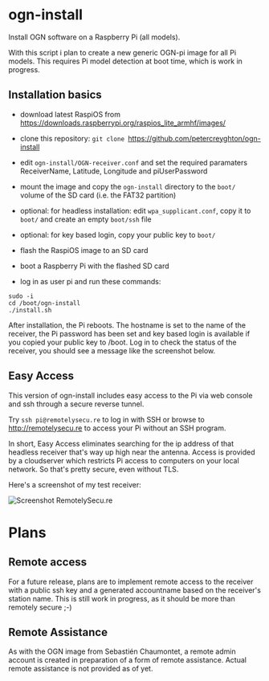 # ogn-install

Install OGN software on a Raspberry Pi (all models). 

With this script i plan to create a new generic OGN-pi image for all Pi models. This requires Pi model detection at boot time, which is work in progress.

## Installation basics

- download latest RaspiOS from https://downloads.raspberrypi.org/raspios_lite_armhf/images/
- clone this repository:  `git clone `https://github.com/petercreyghton/ogn-install
- edit `ogn-install/OGN-receiver.conf` and set the required paramaters ReceiverName, Latitude, Longitude and piUserPassword

- mount the image and copy the `ogn-install` directory to the `boot/` volume of the SD card (i.e. the FAT32 partition)
- optional: for headless installation: edit `wpa_supplicant.conf`, copy it to `boot/` and create an empty `boot/ssh` file
- optional: for key based login, copy your public key to `boot/`

- flash the RaspiOS image to an SD card

- boot a Raspberry Pi with the flashed SD card
- log in as user pi and run these commands:

```
sudo -i
cd /boot/ogn-install
./install.sh
```

After installation, the Pi reboots. The hostname is set to the name of the receiver, the Pi password has been set and key based login is available if you copied your public key to /boot. Log in to check the status of the receiver, you should see a message like the screenshot below.

## Easy Access

This version of ogn-install includes easy access to the Pi via web console and ssh through a secure reverse tunnel.

Try `ssh pi@remotelysecu.re` to log in with SSH or browse to http://remotelysecu.re to access your Pi without an SSH program.

In short, Easy Access eliminates searching for the ip address of that headless receiver that's way up high near the antenna. Access is provided by a cloudserver which restricts Pi access to computers on your local network. So that's pretty secure, even without TLS.

Here's a screenshot of my test receiver:

![Screenshot RemotelySecu.re](https://github.com/petercreyghton/ogn-install/blob/master/Screenshot%202021-03-20%20at%2015.38.09.png)


# Plans

## Remote access

For a future release, plans are to implement remote access to the receiver with a public ssh key and a generated accountname based on the receiver's station name. This is still work in progress, as it should be more than remotely secure ;-)

## Remote Assistance

As with the OGN image from Sebastién Chaumontet, a remote admin account is created in preparation of a form of remote assistance. Actual remote assistance is not provided as of yet.
